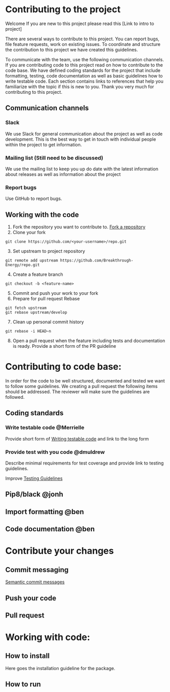# Contributing to the project
Welcome
If you are new to this project please read this  [Link to intro to project]

There are several ways to contribute to this project. You can report bugs, file feature requests, work on existing issues.
To coordinate and structure the contribution to this project we have created this guidelines.

To communicate with the team, use the following communication channels. If you are contributing code to this project read on how to contribute to the code base. We have defined coding standards for the project that include formatting, testing, code documentation as well as basic guidelines how to write testable code. 
Each section contains links to references that help you familiarize with the topic if this is new to you.
Thank you very much for contributing to this project.

## Communication channels
### Slack
We use Slack for general communication about the project as well as code development. This is the best way to get in touch with individual people within the project to get information.
### Mailing list (Still need to be discussed)
We use the mailing list to keep you up do date with the latest information about releases as well as information about the project
### Report bugs
Use GitHub to report bugs.
## Working with the code
1. Fork the repository you want to contribute to.
[Fork a repository](https://docs.github.com/en/github/getting-started-with-github/fork-a-repo)
2. Clone your fork
```
git clone https://github.com/<your-username>/repo.git
```
3. Set upstream to project repository
```
git remote add upstream https://github.com/Breakthrough-Energy/repo.git
```
4. Create a feature branch
``` 
git checkout -b <feature-name>
```
5. Commit and push your work to your fork
6. Prepare for pull request
Rebase
```
git fetch upstream
git rebase upstream/develop
```
7. Clean up personal commit history 
```
git rebase -i HEAD~n
```

8. Open a pull request when the feature including tests and documentation is ready.
Provide a short form of the PR guideline

# Contributing to code base:
In order for the code to be well structured, documented and tested we want to follow some guidelines.
We creating a pull request the following items should be addressed.
The reviewer will make sure the guidelines are followed.
## Coding standards
### Write testable code @Merrielle

Provide short form of [Writing testable code](Software-Development-Guidelines#Writing-testable-code) and link to the long form
### Provide test with you code @dmuldrew

Describe minimal requirements for test coverage and provide link to testing guidelines.

Improve [Testing Guidelines](Testing-Guidelines-for-Python-and-Matlab)

## Pip8/black @jonh
## Import formatting @ben
## Code documentation @ben

# Contribute your changes
## Commit messaging
[Semantic commit messages](Software-Development-Guidelines#semantic-commit-messages)
## Push your code

## Pull request
 
  
# Working with code:
## How to install
Here goes the installation guideline for the package.
## How to run
